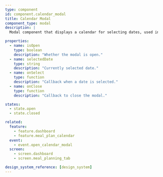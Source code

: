 ```yaml
---
type: component
id: component.calendar_modal
title: Calendar Modal
component_type: modal
description: |
  Modal component that displays a calendar for selecting dates, used in the dashboard and plan tabs.

properties:
  - name: isOpen
    type: boolean
    description: "Whether the modal is open."
  - name: selectedDate
    type: string
    description: "Currently selected date."
  - name: onSelect
    type: function
    description: "Callback when a date is selected."
  - name: onClose
    type: function
    description: "Callback to close the modal."

states:
  - state.open
  - state.closed

related:
  feature:
    - feature.dashboard
    - feature.meal_plan_calendar
  event:
    - event.open_calendar_modal
  screen:
    - screen.dashboard
    - screen.meal_planning_tab

design_system_reference: [design_system]
---
```

